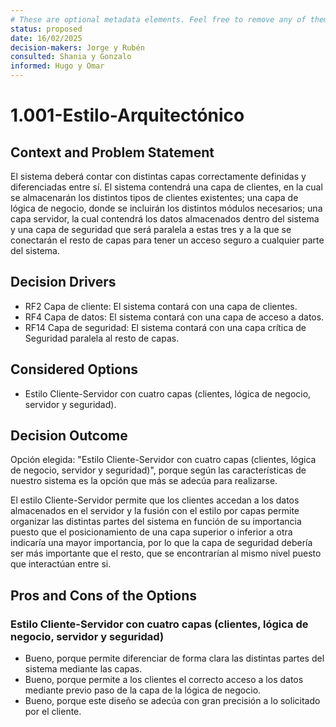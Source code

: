 ```yaml
---
# These are optional metadata elements. Feel free to remove any of them.
status: proposed
date: 16/02/2025
decision-makers: Jorge y Rubén
consulted: Shania y Gonzalo
informed: Hugo y Omar
---
```


# 1.001-Estilo-Arquitectónico

## Context and Problem Statement

El sistema deberá contar con distintas capas correctamente definidas y diferenciadas entre sí. El sistema contendrá una capa de clientes, en la cual se almacenarán los distintos tipos de clientes existentes; una capa de lógica de negocio, donde se incluirán los distintos módulos necesarios; una capa servidor, la cual contendrá los datos almacenados dentro del sistema y una capa de seguridad que será paralela a estas tres y a la que se conectarán el resto de capas para tener un acceso seguro a cualquier parte del sistema.

## Decision Drivers

* RF2 Capa de cliente: El sistema contará con una capa de clientes.
* RF4 Capa de datos: El sistema contará con una capa de acceso a datos.
* RF14 Capa de seguridad: El sistema contará con una capa crítica de Seguridad paralela al resto de capas.

## Considered Options

* Estilo Cliente-Servidor con cuatro capas (clientes, lógica de negocio, servidor y seguridad).

## Decision Outcome

Opción elegida: "Estilo Cliente-Servidor con cuatro capas (clientes, lógica de negocio, servidor y seguridad)", porque según las características de nuestro sistema es la opción que más se adecúa para realizarse.

El estilo Cliente-Servidor permite que los clientes accedan a los datos almacenados en el servidor y la fusión con el estilo por capas permite organizar las distintas partes del sistema en función de su importancia puesto que el posicionamiento de una capa superior o inferior a otra indicaría una mayor importancia, por lo que la capa de seguridad debería ser más importante que el resto, que se encontrarían al mismo nivel puesto que interactúan entre si.

## Pros and Cons of the Options

### Estilo Cliente-Servidor con cuatro capas (clientes, lógica de negocio, servidor y seguridad)

* Bueno, porque permite diferenciar de forma clara las distintas partes del sistema mediante las capas.
* Bueno, porque permite a los clientes el correcto acceso a los datos mediante previo paso de la capa de la lógica de negocio.
* Bueno, porque este diseño se adecúa con gran precisión a lo solicitado por el cliente.
